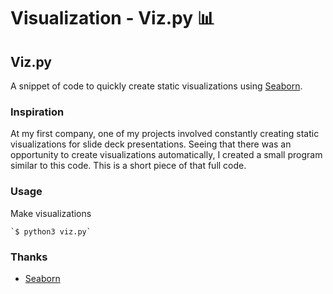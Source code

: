 # Visualization - Viz.py 📊

## Viz.py
A snippet of code to quickly create static visualizations using [Seaborn](https://seaborn.pydata.org/index.html).

### Inspiration
At my first company, one of my projects involved constantly creating static visualizations for slide deck presentations. Seeing that there was an opportunity to create visualizations automatically, I created a small program similar to this code. This is a short piece of that full code.

### Usage
Make visualizations

    `$ python3 viz.py`

### Thanks
* [Seaborn](https://seaborn.pydata.org/index.html)